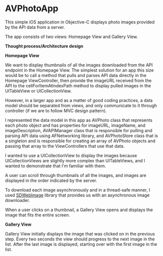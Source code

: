 # AVPhotoApp

This simple iOS application in Objective-C displays photo images provided by the API data from a server.

The app consists of two views: Homepage View and Gallery View. 

**Thought process/Architecture design**  

**Homepage View**    

We want to display thumbnails of all the images downloaded from the API endpoint in the Homepage View. The simplest solution for an app this size would be to call a method that pulls and parses API data directly in the Homepage ViewController, then provide the imageURL received from the API to the cellForItemAtIndexPath method to display pulled images in the UITableView or UICollectionView. 

However, in a larger app and as a matter of good coding practices, a data model should be separated from views, and only communicate to it through controller (if we are to follow MVC design pattern). 

I represented the data model in this app as AVPhoto class that represents each photo object and has properties for imageURL, imageName, and imageDescription, AVAPIManager class that is responsible for pulling and parsing API data using AFNetworking library, and AVPhotoStore class that is a singleton and is responsible for creating an array of AVPhoto objects and passing that array to the ViewControllers that use that data. 

I wanted to use a UICollectionView to display the images because UICollectionViews are slightly more complex than UITableViews, and I wanted to demonstrate that I'm familiar with them. 

A user can scroll through thumbnails of all the images, and images are displayed in the order indicated by the server.

To download each image asynchronously and in a thread-safe manner, I used [SDWebImage](https://github.com/rs/SDWebImage) library that provides us with an asynchronous image downloader.

When a user clicks on a thumbnail, a Gallery View opens and displays the image that fits the entire screen. 

**Gallery View**  

Gallery View initially displays the image that was clicked on in the previous step.
Every two seconds the view should progress to the next image in the list.
After the last image is displayed, starting over with the first image in the list.






